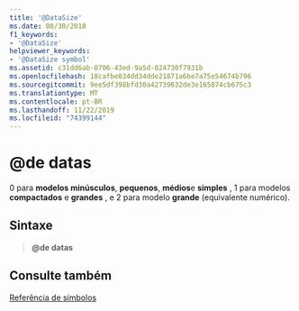 ```yaml
---
title: '@DataSize'
ms.date: 08/30/2018
f1_keywords:
- '@DataSize'
helpviewer_keywords:
- '@DataSize symbol'
ms.assetid: c31dd6ab-0706-43ed-9a5d-024730f7931b
ms.openlocfilehash: 18cafbe034dd34dde21871a6be7a75e54674b796
ms.sourcegitcommit: 9ee5df398bfd30a42739632de3e165874cb675c3
ms.translationtype: MT
ms.contentlocale: pt-BR
ms.lasthandoff: 11/22/2019
ms.locfileid: "74399144"
---
```

# <a name="datasize"></a>\@de datas

0 para **modelos minúsculos**, **pequenos**, **médios**e **simples** , 1 para modelos **compactados** e **grandes** , e 2 para modelo **grande** (equivalente numérico).

## <a name="syntax"></a>Sintaxe

> **\@de datas**

## <a name="see-also"></a>Consulte também

[Referência de símbolos](symbols-reference.md)

